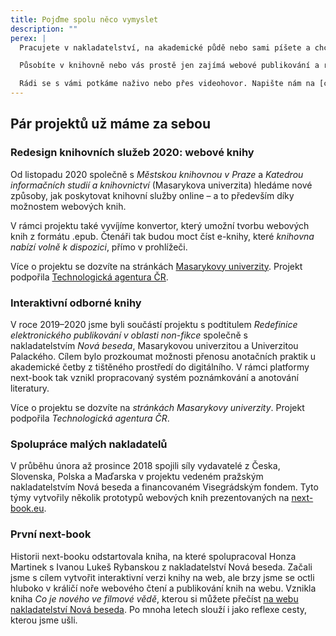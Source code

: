 ```yaml
---
title: Pojďme spolu něco vymyslet
description: ""
perex: |
  Pracujete v nakladatelství, na akademické půdě nebo sami píšete a chcete vydat knihu také jako přístupnou a použitelnou webovou knihu? Ozvěte se nám!

  Působíte v knihovně nebo vás prostě jen zajímá webové publikování a rádi byste se pobavili o možnostech nebo navázali spolupráci? Dejte nám vědět.

  Rádi se s vámi potkáme naživo nebo přes videohovor. Napište nám na [chci@next-book.info](mailto:chci@next-book.info).
---
```



## Pár projektů už máme za sebou

### Redesign knihovních služeb 2020: webové knihy

Od listopadu 2020 společně s *Městskou knihovnou v Praze* a *Katedrou informačních studií a knihovnictví* (Masarykova univerzita) hledáme nové způsoby, jak poskytovat knihovní služby online – a to především díky možnostem webových knih.

V rámci projektu také vyvíjíme konvertor, který umožní tvorbu webových knih z formátu .epub. Čtenáři tak budou moct číst e-knihy, které *knihovna nabízí volně k dispozici*, přímo v prohlížeči.

Více o projektu se dozvíte na stránkách [Masarykovy univerzity](https://www.phil.muni.cz/vyzkum/resene-projekty/57507). Projekt podpořila [Technologická agentura ČR](https://www.tacr.cz/).

### Interaktivní odborné knihy

V roce 2019–2020 jsme byli součástí projektu s podtitulem *Redefinice elektronického publikování v oblasti non-fikce* společně s nakladatelstvím *Nová beseda*, Masarykovou univerzitou a Univerzitou Palackého. Cílem bylo prozkoumat možnosti přenosu anotačních praktik u akademické četby z tištěného prostředí do digitálního. V rámci platformy next-book tak vznikl propracovaný systém poznámkování a anotování literatury.

Více o projektu se dozvíte na *stránkách Masarykovy univerzity*. Projekt podpořila *Technologická agentura ČR*.

### Spolupráce malých nakladatelů

V průběhu února až prosince 2018 spojili síly vydavatelé z Česka, Slovenska, Polska a Maďarska v projektu vedeném pražským nakladatelstvím Nová beseda a financovaném Visegrádským fondem. Tyto týmy vytvořily několik prototypů webových knih prezentovaných na [next-book.eu](https://next-book.eu/en/).

### První next-book

Historii next-booku odstartovala kniha, na které spolupracoval Honza Martinek s Ivanou Lukeš Rybanskou z nakladatelství Nová beseda. Začali jsme s cílem vytvořit interaktivní verzi knihy na web, ale brzy jsme se octli hluboko v králičí noře webového čtení a publikování knih na webu. Vznikla kniha *Co je nového ve filmové vědě*, kterou si můžete přečíst [na webu nakladatelství Nová beseda](https://novabeseda.cz/page/nextbook). Po mnoha letech slouží i jako reflexe cesty, kterou jsme ušli.

